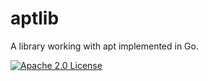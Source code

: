 # aptlib 

A library working with apt implemented in Go.

[![Apache 2.0 License](https://img.shields.io/badge/License-Apache%202.0-red.svg)](https://choosealicense.com/licenses/apache-2.0)

